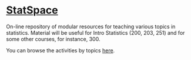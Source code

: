 # [StatSpace](https://statspace.elearning.ubc.ca/)


On-line repository of modular resources for teaching various topics in statistics.
Material will be useful for Intro Statistics (200, 203, 251) and for some other courses, for instance, 300.

You can browse the activities by topics [here](https://statspace.elearning.ubc.ca/simple-search). 

